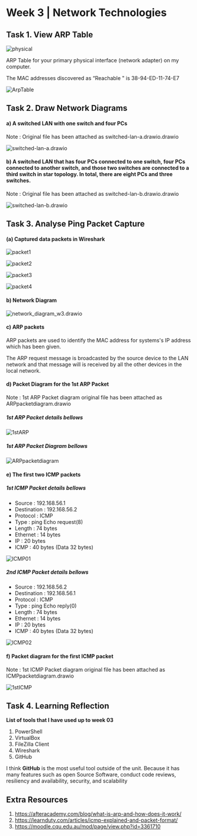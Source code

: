 # Week 3 | Network Technologies

## Task 1. View ARP Table


![physical](./images/physical.png)

ARP Table for your primary physical interface (network adapter) on my computer.

The MAC addresses  discovered as “Reachable " is  38-94-ED-11-74-E7

![ArpTable](./images/ArpTable.png)


## Task 2. Draw Network Diagrams

#### a) A switched LAN with one switch and four PCs

Note : Original file has been attached as switched-lan-a.drawio.drawio 

![switched-lan-a.drawio](./images/switched-lan-a.drawio.png)

#### b) A switched LAN that has four PCs connected to one switch, four PCs connected to another switch, and those two switches are connected to a third switch in star topology. In total, there are eight PCs and three switches.

Note : Original file has been attached as switched-lan-b.drawio.drawio 

![switched-lan-b.drawio](./images/switched-lan-b.drawio.png)

## Task 3. Analyse Ping Packet Capture

#### (a) Captured data packets in Wireshark

![packet1](./images/packet1.png)


![packet2](./images/packet2.png)


![packet3](./images/packet3.png)


![packet4](./images/packet4.png)


#### b) Network Diagram

![network_diagram_w3.drawio](./images/network_diagram_w3.drawio.png)


#### c) ARP packets

 ARP packets are used to identify the MAC address for systems's IP address which has been given.

 The ARP request message is broadcasted by the source device to the LAN network and that message will is received by all the other devices in the local network.

#### d) Packet Diagram for the 1st ARP Packet
 Note : 1st ARP Packet diagram original file has been attached as ARPpacketdiagram.drawio 
##### 1st ARP Packet details bellows


![1stARP](./images/1stARP.png)


##### 1st ARP Packet Diagram bellows

![ARPpacketdiagram](./images/ARPpacketdiagram.png)

#### e) The first two ICMP packets


##### 1st ICMP Packet details bellows

* Source : 192.168.56.1
* Destination : 192.168.56.2
* Protocol : ICMP
* Type : ping Echo request(8)
* Length : 74 bytes
* Ethernet : 14 bytes
* IP : 20 bytes
* ICMP : 40 bytes (Data 32 bytes)


![ICMP01](./images/ICMP01.png)


##### 2nd ICMP Packet details bellows

* Source : 192.168.56.2
* Destination : 192.168.56.1
* Protocol : ICMP
* Type : ping Echo reply(0)
* Length : 74 bytes
* Ethernet : 14 bytes
* IP : 20 bytes
* ICMP : 40 bytes (Data 32 bytes)


![ICMP02](./images/ICMP02.png)

#### f) Packet diagram for the first ICMP packet

Note : 1st ICMP Packet diagram original file has been attached as ICMPpacketdiagram.drawio


![1stICMP](./images/ICMPpacketdiagram.png)


## Task 4. Learning Reflection

**List of tools that I have used up to week 03**
1. PowerShell
2. VirtualBox
3. FileZilla Client
4. Wireshark
5. GitHub


I think **GitHub** is the most useful tool outside of the unit. Because it has many features such as  open Source Software, conduct code reviews, resiliency and availability, security, and scalability

## Extra Resources
1. https://afteracademy.com/blog/what-is-arp-and-how-does-it-work/
2. https://learnduty.com/articles/icmp-explained-and-packet-format/
3. https://moodle.cqu.edu.au/mod/page/view.php?id=3361710
